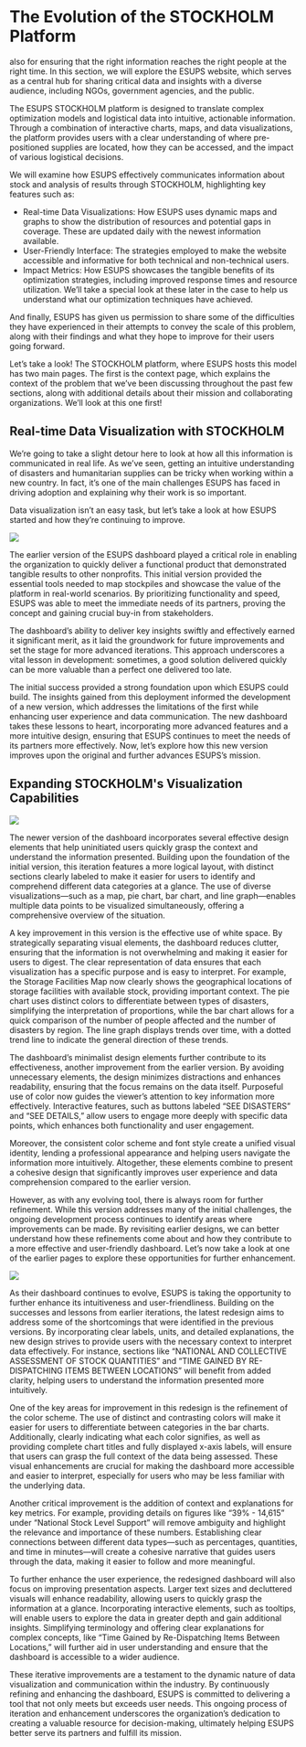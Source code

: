 # The Evolution of the STOCKHOLM Platform

also for ensuring that the right information reaches the right people at the right time. In this section, we will explore the ESUPS website, which serves as a central hub for sharing critical data and insights with a diverse audience, including NGOs, government agencies, and the public.

The ESUPS STOCKHOLM platform is designed to translate complex optimization models and logistical data into intuitive, actionable information. Through a combination of interactive charts, maps, and data visualizations, the platform provides users with a clear understanding of where pre-positioned supplies are located, how they can be accessed, and the impact of various logistical decisions.

We will examine how ESUPS effectively communicates information about stock and analysis of results through STOCKHOLM, highlighting key features such as: 
- Real-time Data Visualizations: How ESUPS uses dynamic maps and graphs to show the distribution of resources and potential gaps in coverage. These are updated daily with the newest information available.
- User-Friendly Interface: The strategies employed to make the website accessible and informative for both technical and non-technical users. 
- Impact Metrics: How ESUPS showcases the tangible benefits of its optimization strategies, including improved response times and resource utilization. We’ll take a special look at these later in the case to help us understand what our optimization techniques have achieved.

And finally, ESUPS has given us permission to share some of the difficulties they have experienced in their attempts to convey the scale of this problem, along with their findings and what they hope to improve for their users going forward.

Let’s take a look!
The STOCKHOLM platform, where ESUPS hosts this model has two main pages. The first is the context page, which explains the context of the problem that we’ve been discussing throughout the past few sections, along with additional details about their mission and collaborating organizations. We’ll look at this one first!


## Real-time Data Visualization with STOCKHOLM

We’re going to take a slight detour here to look at how all this information is communicated in real life. 
As we’ve seen, getting an intuitive understanding of disasters and humanitarian supplies can be tricky when working within a new country. In fact, it’s one of the main challenges ESUPS has faced in driving adoption and explaining why their work is so important.

Data visualization isn’t an easy task, but let’s take a look at how ESUPS started and how they’re continuing to improve.

![](images/Old_Stockholm.png)

The earlier version of the ESUPS dashboard played a critical role in enabling the organization to quickly deliver a functional product that demonstrated tangible results to other nonprofits. This initial version provided the essential tools needed to map stockpiles and showcase the value of the platform in real-world scenarios. By prioritizing functionality and speed, ESUPS was able to meet the immediate needs of its partners, proving the concept and gaining crucial buy-in from stakeholders.

The dashboard’s ability to deliver key insights swiftly and effectively earned it significant merit, as it laid the groundwork for future improvements and set the stage for more advanced iterations. This approach underscores a vital lesson in development: sometimes, a good solution delivered quickly can be more valuable than a perfect one delivered too late.

The initial success provided a strong foundation upon which ESUPS could build. The insights gained from this deployment informed the development of a new version, which addresses the limitations of the first while enhancing user experience and data communication. The new dashboard takes these lessons to heart, incorporating more advanced features and a more intuitive design, ensuring that ESUPS continues to meet the needs of its partners more effectively. Now, let’s explore how this new version improves upon the original and further advances ESUPS’s mission.

## Expanding STOCKHOLM's Visualization Capabilities

![](images/Disaster_Dashboard.png)

The newer version of the dashboard incorporates several effective design elements that help uninitiated users quickly grasp the context and understand the information presented. Building upon the foundation of the initial version, this iteration features a more logical layout, with distinct sections clearly labeled to make it easier for users to identify and comprehend different data categories at a glance. The use of diverse visualizations—such as a map, pie chart, bar chart, and line graph—enables multiple data points to be visualized simultaneously, offering a comprehensive overview of the situation.

A key improvement in this version is the effective use of white space. By strategically separating visual elements, the dashboard reduces clutter, ensuring that the information is not overwhelming and making it easier for users to digest. The clear representation of data ensures that each visualization has a specific purpose and is easy to interpret. For example, the Storage Facilities Map now clearly shows the geographical locations of storage facilities with available stock, providing important context. The pie chart uses distinct colors to differentiate between types of disasters, simplifying the interpretation of proportions, while the bar chart allows for a quick comparison of the number of people affected and the number of disasters by region. The line graph displays trends over time, with a dotted trend line to indicate the general direction of these trends.

The dashboard’s minimalist design elements further contribute to its effectiveness, another improvement from the earlier version. By avoiding unnecessary elements, the design minimizes distractions and enhances readability, ensuring that the focus remains on the data itself. Purposeful use of color now guides the viewer’s attention to key information more effectively. Interactive features, such as buttons labeled “SEE DISASTERS” and “SEE DETAILS,” allow users to engage more deeply with specific data points, which enhances both functionality and user engagement.

Moreover, the consistent color scheme and font style create a unified visual identity, lending a professional appearance and helping users navigate the information more intuitively. Altogether, these elements combine to present a cohesive design that significantly improves user experience and data comprehension compared to the earlier version.

However, as with any evolving tool, there is always room for further refinement. While this version addresses many of the initial challenges, the ongoing development process continues to identify areas where improvements can be made. By revisiting earlier designs, we can better understand how these refinements come about and how they contribute to a more effective and user-friendly dashboard. Let’s now take a look at one of the earlier pages to explore these opportunities for further enhancement.

![](images/Stock_Dashboard.png)

As their dashboard continues to evolve, ESUPS is taking the opportunity to further enhance its intuitiveness and user-friendliness. Building on the successes and lessons from earlier iterations, the latest redesign aims to address some of the shortcomings that were identified in the previous versions. By incorporating clear labels, units, and detailed explanations, the new design strives to provide users with the necessary context to interpret data effectively. For instance, sections like “NATIONAL AND COLLECTIVE ASSESSMENT OF STOCK QUANTITIES” and “TIME GAINED BY RE-DISPATCHING ITEMS BETWEEN LOCATIONS” will benefit from added clarity, helping users to understand the information presented more intuitively.

One of the key areas for improvement in this redesign is the refinement of the color scheme. The use of distinct and contrasting colors will make it easier for users to differentiate between categories in the bar charts. Additionally, clearly indicating what each color signifies, as well as providing complete chart titles and fully displayed x-axis labels, will ensure that users can grasp the full context of the data being assessed. These visual enhancements are crucial for making the dashboard more accessible and easier to interpret, especially for users who may be less familiar with the underlying data.

Another critical improvement is the addition of context and explanations for key metrics. For example, providing details on figures like “39% - 14,615” under “National Stock Level Support” will remove ambiguity and highlight the relevance and importance of these numbers. Establishing clear connections between different data types—such as percentages, quantities, and time in minutes—will create a cohesive narrative that guides users through the data, making it easier to follow and more meaningful.

To further enhance the user experience, the redesigned dashboard will also focus on improving presentation aspects. Larger text sizes and decluttered visuals will enhance readability, allowing users to quickly grasp the information at a glance. Incorporating interactive elements, such as tooltips, will enable users to explore the data in greater depth and gain additional insights. Simplifying terminology and offering clear explanations for complex concepts, like “Time Gained by Re-Dispatching Items Between Locations,” will further aid in user understanding and ensure that the dashboard is accessible to a wider audience.

These iterative improvements are a testament to the dynamic nature of data visualization and communication within the industry. By continuously refining and enhancing the dashboard, ESUPS is committed to delivering a tool that not only meets but exceeds user needs. This ongoing process of iteration and enhancement underscores the organization’s dedication to creating a valuable resource for decision-making, ultimately helping ESUPS better serve its partners and fulfill its mission.
